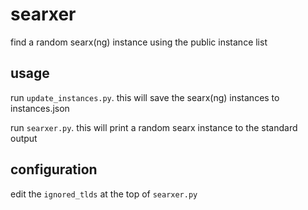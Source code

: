 # searxer
find a random searx(ng) instance using the public instance list

## usage
run `update_instances.py`. this will save the searx(ng) instances to instances.json

run `searxer.py`. this will print a random searx instance to the standard output

## configuration
edit the `ignored_tlds` at the top of `searxer.py`

